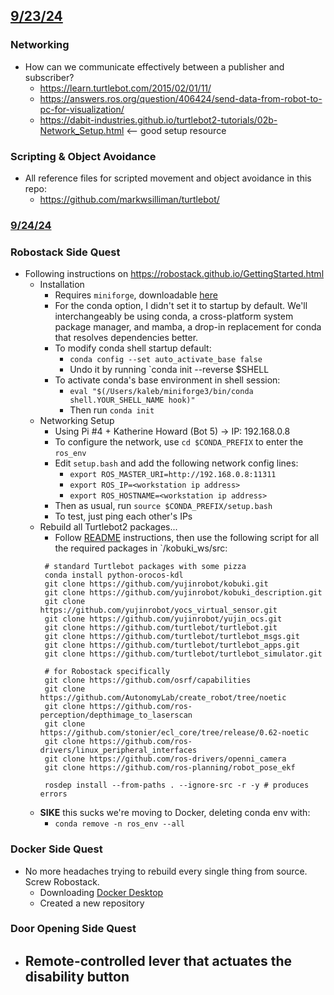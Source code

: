 ## <u>9/23/24</u>

### Networking
- How can we communicate effectively between a publisher and subscriber?
	- https://learn.turtlebot.com/2015/02/01/11/
	- https://answers.ros.org/question/406424/send-data-from-robot-to-pc-for-visualization/
	- https://dabit-industries.github.io/turtlebot2-tutorials/02b-Network_Setup.html <-- good setup resource

### Scripting & Object Avoidance
- All reference files for scripted movement and object avoidance in this repo:
	- https://github.com/markwsilliman/turtlebot/
### <u>9/24/24</u>
### Robostack Side Quest
- Following instructions on https://robostack.github.io/GettingStarted.html
	- Installation
		- Requires `miniforge`, downloadable [here](https://github.com/conda-forge/miniforge?tab=readme-ov-file) 
		- For the conda option, I didn't set it to startup by default. We'll interchangeably be using conda, a cross-platform system package manager, and mamba, a drop-in replacement for conda that resolves dependencies better.
		- To modify conda shell startup default:
			- `conda config --set auto_activate_base false`
			- Undo it by running `conda init --reverse $SHELL
		- To activate conda's base environment in shell session:
			- `eval "$(/Users/kaleb/miniforge3/bin/conda shell.YOUR_SHELL_NAME hook)" `
			- Then run `conda init`
	- Networking Setup
		- Using Pi #4 + Katherine Howard (Bot 5) -> IP: 192.168.0.8
		- To configure the network, use `cd $CONDA_PREFIX` to enter the `ros_env`
		- Edit `setup.bash` and add the following network config lines:
			- `export ROS_MASTER_URI=http://192.168.0.8:11311`
			- `export ROS_IP=<workstation ip address>`
			- `export ROS_HOSTNAME=<workstation ip address>`
		- Then as usual, run `source $CONDA_PREFIX/setup.bash`
		- To test, just ping each other's IPs
	- Rebuild all Turtlebot2 packages...
		- Follow [README](./../README.md) instructions, then use the following script for all the required packages in `/kobuki_ws/src:
       ```
		# standard Turtlebot packages with some pizza
		conda install python-orocos-kdl
		git clone https://github.com/yujinrobot/kobuki.git
		git clone https://github.com/yujinrobot/kobuki_description.git
		git clone https://github.com/yujinrobot/yocs_virtual_sensor.git
		git clone https://github.com/yujinrobot/yujin_ocs.git
		git clone https://github.com/turtlebot/turtlebot.git
		git clone https://github.com/turtlebot/turtlebot_msgs.git
		git clone https://github.com/turtlebot/turtlebot_apps.git
		git clone https://github.com/turtlebot/turtlebot_simulator.git
		
		# for Robostack specifically
		git clone https://github.com/osrf/capabilities
		git clone https://github.com/AutonomyLab/create_robot/tree/noetic
		git clone https://github.com/ros-perception/depthimage_to_laserscan
		git clone https://github.com/stonier/ecl_core/tree/release/0.62-noetic
		git clone https://github.com/ros-drivers/linux_peripheral_interfaces
		git clone https://github.com/ros-drivers/openni_camera
		git clone https://github.com/ros-planning/robot_pose_ekf
		
		rosdep install --from-paths . --ignore-src -r -y # produces errors
		```
	- **SIKE** this sucks we're moving to Docker, deleting conda env with:
		- `conda remove -n ros_env --all`
### Docker Side Quest
- No more headaches trying to rebuild every single thing from source. Screw Robostack.
	- Downloading [Docker Desktop](https://docs.docker.com/desktop/)
	- Created a new repository
### Door Opening Side Quest
- Remote-controlled lever that actuates the disability button
	- 